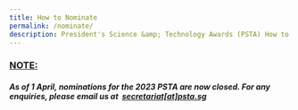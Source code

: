 ```yaml
---
title: How to Nominate
permalink: /nominate/
description: President's Science &amp; Technology Awards (PSTA) How to Nominate
---
```

### **<u>NOTE:</u>**
##### **As of 1 April, nominations for the 2023 PSTA are now closed. For any enquiries, please email us at &nbsp;<u>secretariat[at]psta.sg</u>**